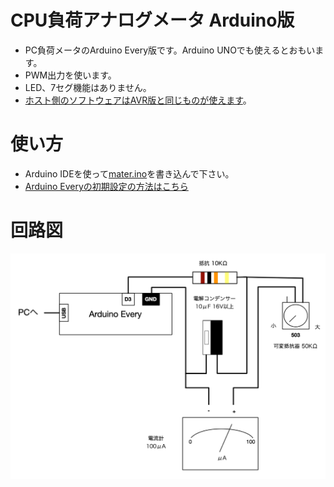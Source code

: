 # CPU負荷アナログメータ Arduino版

* PC負荷メータのArduino Every版です。Arduino UNOでも使えるとおもいます。
* PWM出力を使います。
* LED、7セグ機能はありません。
* [ホスト側のソフトウェアはAVR版と同じものが使えます](../host)。

# 使い方

* Arduino IDEを使って[mater.ino](meter/meter.ino)を書き込んで下さい。
* [Arduino Everyの初期設定の方法はこちら](https://www.arduino.cc/en/Guide/NANOEvery)

# 回路図

![回路図](../images/arduino.png)

